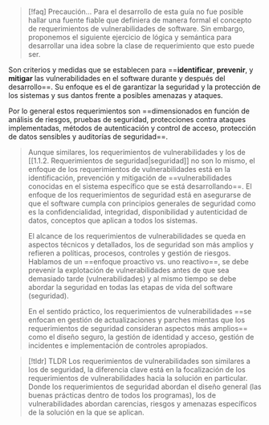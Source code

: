 > [!faq] Precaución…
> Para el desarrollo de esta guía no fue posible hallar una fuente fiable que definiera de manera formal el concepto de requerimientos de vulnerabilidades de software. Sin embargo, proponemos el siguiente ejercicio de lógica y semántica para desarrollar una idea sobre la clase de requerimiento que esto puede ser.

Son criterios y medidas que se establecen para ==**identificar**, **prevenir**, y **mitigar** las vulnerabilidades en el software durante y después del desarrollo==. Su enfoque es el de garantizar la seguridad y la protección de los sistemas y sus dantos frente a posibles amenazas y ataques.

Por lo general estos requerimientos son ==dimensionados en función de análisis de riesgos, pruebas de seguridad, protecciones contra ataques implementadas, métodos de autenticación y control de acceso, protección de datos sensibles y auditorías de seguridad==.

> Aunque similares, los requerimientos de vulnerabilidades y los de [[1.1.2. Requerimientos de seguridad|seguridad]] no son lo mismo, el enfoque de los requerimientos de vulnerabilidades está en la identificación, prevención y mitigación de ==vulnerabilidades conocidas en el sistema específico que se está desarrollando==. El enfoque de los requerimientos de seguridad está en asegurarse de que el software cumpla con principios generales de seguridad como es la confidencialidad, integridad, disponibilidad y autenticidad de datos, conceptos que aplican a todos los sistemas.
> 
> El alcance de los requerimientos de vulnerabilidades se queda en aspectos técnicos y detallados, los de seguridad son más amplios y refieren a políticas, procesos, controles y gestión de riesgos. Hablamos de un ==enfoque proactivo vs. uno reactivo==, se debe prevenir la explotación de vulnerabilidades antes de que sea demasiado tarde (vulnerabilidades) y al mismo tiempo se debe abordar la seguridad en todas las etapas de vida del software (seguridad).
> 
> En el sentido práctico, los requerimientos de vulnerabilidades ==se enfocan en gestión de actualizaciones y parches mientas que los requerimientos de seguridad consideran aspectos más amplios== como el diseño seguro, la gestión de identidad y acceso, gestión de incidentes e implementación de controles apropiados.

> [!tldr] TLDR
> Los requerimientos de vulnerabilidades son similares a los de seguridad, la diferencia clave está en la focalización de los requerimientos de vulnerabilidades hacia la solución en particular. Donde los requerimientos de seguridad abordan el diseño general (las buenas prácticas dentro de todos los programas), los de vulnerabilidades abordan carencias, riesgos y amenazas específicos de la solución en la que se aplican.
